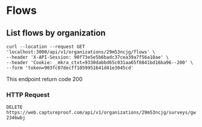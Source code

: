 # Flows

## List flows by organization

```shell
curl --location --request GET 'localhost:3000/api/v1/organizations/29m53ncjg/flows' \
--header 'X-API-Session: 90f73e5e5b6badc37cea39a7f56a18ae' \
--header 'Cookie: _mkra_ctxt=9330dabbd65c031aa65f8841bd16ba96--200' \
--form 'token=903fc07decff1059951641d41e3045cd'
```

This endpoint return code 200

### HTTP Request

`DELETE https://web.captureproof.com/api/v1/organizations/29m53ncjg/surveys/gw2346wbj`
